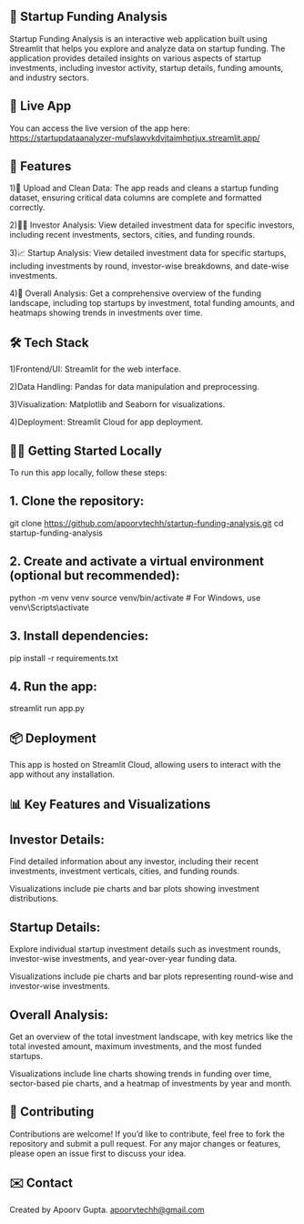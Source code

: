 ## 🚀 Startup Funding Analysis
Startup Funding Analysis
 is an interactive web application built using Streamlit that helps you 
explore and analyze data on startup funding. The application provides 
detailed insights on various aspects of startup investments, including 
investor activity, startup details, funding amounts, and industry 
sectors.

## 🔗 Live App
You can access the live version of the app here: https://startupdataanalyzer-mufslawvkdvjtaimhptjux.streamlit.app/



## 📂 Features

1)📁 Upload and Clean Data: The app reads and cleans a startup funding dataset, ensuring critical data columns are complete and formatted correctly.

2)🧑‍💻 Investor Analysis: View detailed investment data for specific investors, including recent investments, sectors, cities, and funding rounds.

3)📈 Startup Analysis: View detailed investment data for specific startups, including investments by round, investor-wise breakdowns, and date-wise investments.

4)📅 Overall Analysis: Get a comprehensive overview of the funding landscape, including top startups by investment, total funding amounts, and heatmaps showing trends in investments over time.

## 🛠 Tech Stack

1)Frontend/UI: Streamlit for the web interface.

2)Data Handling: Pandas for data manipulation and preprocessing.

3)Visualization: Matplotlib and Seaborn for visualizations.

4)Deployment: Streamlit Cloud for app deployment.

## 🧑‍💻 Getting Started Locally

To run this app locally, follow these steps:

## 1. Clone the repository:

git clone https://github.com/apoorvtechh/startup-funding-analysis.git
cd startup-funding-analysis
 
## 2. Create and activate a virtual environment (optional but recommended):

python -m venv venv
source venv/bin/activate  # For Windows, use venv\Scripts\activate

## 3. Install dependencies:

pip install -r requirements.txt

## 4. Run the app:

streamlit run app.py

## 📦 Deployment


This app is hosted on Streamlit Cloud, allowing users to interact with the app without any installation.


## 📊 Key Features and Visualizations


## Investor Details:




Find detailed information 
about any investor, including their recent investments, investment 
verticals, cities, and funding rounds.




Visualizations include pie charts and bar plots showing investment distributions.




## Startup Details:




Explore individual startup
 investment details such as investment rounds, investor-wise 
investments, and year-over-year funding data.




Visualizations include pie charts and bar plots representing round-wise and investor-wise investments.




## Overall Analysis:




Get an overview of the 
total investment landscape, with key metrics like the total invested 
amount, maximum investments, and the most funded startups.




Visualizations include 
line charts showing trends in funding over time, sector-based pie 
charts, and a heatmap of investments by year and month.




## 🤝 Contributing


Contributions are welcome!
 If you’d like to contribute, feel free to fork the repository and 
submit a pull request. For any major changes or features, please open an
 issue first to discuss your idea.





## ✉️ Contact


Created by Apoorv Gupta.
apoorvtechh@gmail.com








